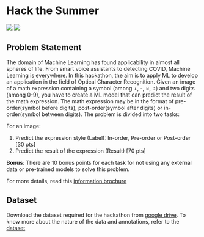 # Hack the Summer

<a href="https://aimlc-iitd-soml-2021.devpost.com"><img src="https://img.shields.io/badge/Register%20Now-brightgreen.svg?style=plastic"/></a>
<a href="https://drive.google.com/file/d/1rAYZBd3z5FA9IjxiCPa-PbAGuyWChwdX/view?usp=sharing"><img src="https://img.shields.io/badge/Download%20Dataset-blue.svg?style=plastic"/></a>

## Problem Statement

The domain of Machine Learning has found applicability in almost all spheres of life. From smart voice assistants to detecting COVID, Machine Learning is everywhere. In this hackathon, the aim is to apply ML to develop an application in the field of Optical Character Recognition. Given an image of a math expression containing a symbol (among +, -, ×, ÷) and two digits (among 0-9), you have to create a ML model that can predict the result of the math expression. The math expression may be in the format of pre-order(symbol before digits), post-order(symbol after digits) or in-order(symbol between digits). The problem is divided into two tasks:

For an image:

1. Predict the expression style (Label): In-order, Pre-order or Post-order [30 pts]
2. Predict the result of the expression (Result) [70 pts]

**Bonus**: There are 10 bonus points for each task for not using any external data or pre-trained models to solve this problem.

For more details, read this [information brochure](https://drive.google.com/file/d/1zqNUq5Xvr3cLshxBiJdcrwyGwapL2zBu/view)

## Dataset

Download the dataset required for the hackathon from [google drive](https://drive.google.com/file/d/1rAYZBd3z5FA9IjxiCPa-PbAGuyWChwdX/view?usp=sharing). To know more about the nature of the data and annotations, refer to the [dataset](./Dataset/)